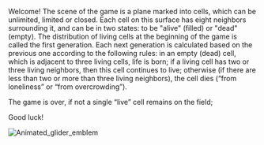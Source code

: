 Welcome! 
    The scene of the game is a plane marked into cells, which can be unlimited, limited or closed.
Each cell on this surface has eight neighbors surrounding it, and can be in two states: to be "alive" (filled) or "dead" (empty).
The distribution of living cells at the beginning of the game is called the first generation. Each next generation is calculated based on the previous one according to the following rules:
in an empty (dead) cell, which is adjacent to three living cells, life is born;
if a living cell has two or three living neighbors, then this cell continues to live; otherwise (if there are less than two or more than three living neighbors), the cell dies (“from loneliness” or “from overcrowding”).

   The game is over, if not a single “live” cell remains on the field;
   
   Good luck!



![Animated_glider_emblem](https://github.com/realUssesss/GameOfLife/assets/100073703/a41d6a36-6593-4e82-a628-4fc2b7d8aef6)
